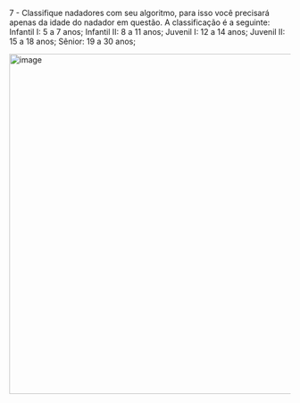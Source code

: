 7 - Classifique nadadores com seu algoritmo, para isso você
precisará apenas da idade do nadador em questão. A
classificação é a seguinte:
Infantil I: 5 a 7 anos;
Infantil II: 8 a 11 anos;
Juvenil I: 12 a 14 anos;
Juvenil II: 15 a 18 anos;
Sênior: 19 a 30 anos;

<img width="1223" height="609" alt="image" src="https://github.com/user-attachments/assets/d9e89c5e-a730-489a-8af9-6e12958205e7" />

